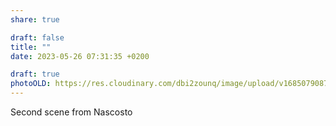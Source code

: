 ```yaml
---
share: true

draft: false
title: ""
date: 2023-05-26 07:31:35 +0200

draft: true
photoOLD: https://res.cloudinary.com/dbi2zounq/image/upload/v1685079087/nxzqtyev4bd2cftxm1jx.jpg
---
```


Second scene from Nascosto
